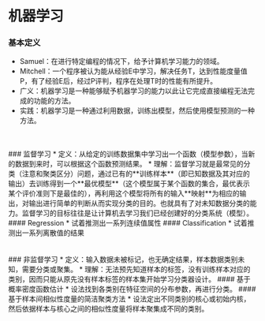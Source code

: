 # 机器学习
### 基本定义
* Samuel：在进行特定编程的情况下，给予计算机学习能力的领域。
* Mitchell：一个程序被认为能从经验E中学习，解决任务T，达到性能度量值P，有了经验E后，经过P评判，程序在处理T时的性能有所提升。
* 广义：机器学习是一种能够赋予机器学习的能力以此让它完成直接编程无法完成的功能的方法。
* 实践：机器学习是一种通过利用数据，训练出模型，然后使用模型预测的一种方法。
<br>
<br>
### 监督学习
* 定义：从给定的训练数据集中学习出一个函数（模型参数），当新的数据到来时，可以根据这个函数预测结果。
* 理解：监督学习就是最常见的分类（注意和聚类区分）问题，通过已有的**训练样本**（即已知数据及其对应的输出）去训练得到一个**最优模型**（这个模型属于某个函数的集合，最优表示某个评价准则下是最佳的），再利用这个模型将所有的输入**映射**为相应的输出，对输出进行简单的判断从而实现分类的目的。也就具有了对未知数据分类的能力。监督学习的目标往往是让计算机去学习我们已经创建好的分类系统（模型）。
#### Regression
* 试着推测出一系列连续值属性
#### Classification
* 试着推测出一系列离散值的结果
<br>
<br>
<br>
### 非监督学习
* 定义：输入数据未被标记，也无确定结果，样本数据类别未知，需要分类或聚集。
* 理解：无法预先知道样本的标签，没有训练样本对应的类别，因而只能从原先没有样本标签的样本集开始学习分类器设计。
#### 基于概率密度函数估计
* 设法找到各类别在特征空间的分布参数，再进行分类。
#### 基于样本间相似性度量的简洁聚类方法
* 设法定出不同类别的核心或初始内核，然后依据样本与核心之间的相似性度量将样本聚集成不同的类别。
